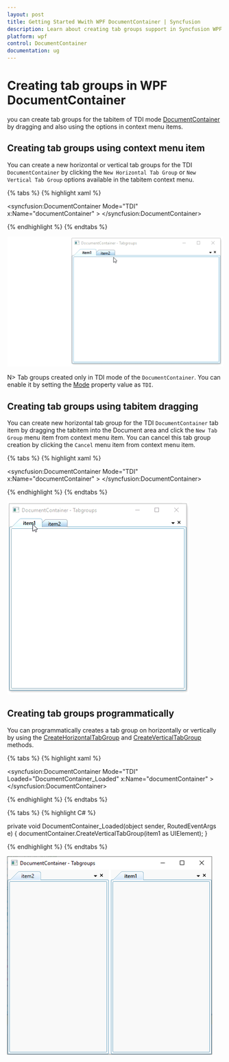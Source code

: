 ```yaml
---
layout: post
title: Getting Started Wwith WPF DocumentContainer | Syncfusion
description: Learn about creating tab groups support in Syncfusion WPF DocumentContainer control and more details about the control features.
platform: wpf
control: DocumentContainer
documentation: ug
---
```


# Creating tab groups in WPF DocumentContainer

you can create tab groups for the tabitem of TDI mode [DocumentContainer](https://help.syncfusion.com/cr/wpf/Syncfusion.Windows.Tools.Controls.DocumentContainer.html) by dragging and also using the options in context menu items.

## Creating tab groups using context menu item

You can create a new horizontal or vertical tab groups for the TDI `DocumentContainer` by clicking the `New Horizontal Tab Group` or `New Vertical Tab Group` options available in the tabitem context menu. 

{% tabs %}
{% highlight xaml %}

<syncfusion:DocumentContainer Mode="TDI" 
                              x:Name="documentContainer" >
    <ContentControl syncfusion:DocumentContainer.Header="item1"
                    Name="item1" />
    <ContentControl syncfusion:DocumentContainer.Header="item2"
                    Name="item2" />
</syncfusion:DocumentContainer>

{% endhighlight %}
{% endtabs %}

![Tab Groups created by ContextMenuItem](Creating-Tab-Groups_images/Tabgroup_Contextmenu.gif)

N> Tab groups created only in TDI mode of the `DocumentContainer`. You can enable it by setting the [Mode](https://help.syncfusion.com/cr/wpf/Syncfusion.Windows.Tools.Controls.DocumentContainer.html#Syncfusion_Windows_Tools_Controls_DocumentContainer_Mode) property value as `TDI`.

## Creating tab groups using tabitem dragging

You can create new horizontal tab group for the TDI `DocumentContainer` tab item by dragging the tabitem into the Document area and click the `New Tab Group` menu item from context menu item. You can cancel this tab group creation by clicking the `Cancel` menu item from context menu item.

{% tabs %}
{% highlight xaml %}

<syncfusion:DocumentContainer Mode="TDI" 
                              x:Name="documentContainer" >
    <ContentControl syncfusion:DocumentContainer.Header="item1"
                    Name="item1" />
    <ContentControl syncfusion:DocumentContainer.Header="item2"
                    Name="item2" />
</syncfusion:DocumentContainer>

{% endhighlight %}
{% endtabs %}

![Horizontal Tab Groups created by dragging](Creating-Tab-Groups_images/Tabgroup_dragging.gif)

## Creating tab groups programmatically

You can programmatically creates a tab group on horizontally or vertically by using the [CreateHorizontalTabGroup](https://help.syncfusion.com/cr/wpf/Syncfusion.Windows.Tools.Controls.DocumentContainer.html#Syncfusion_Windows_Tools_Controls_DocumentContainer_CreateHorizontalTabGroup_System_Windows_UIElement_) and [CreateVerticalTabGroup](https://help.syncfusion.com/cr/wpf/Syncfusion.Windows.Tools.Controls.DocumentContainer.html#Syncfusion_Windows_Tools_Controls_DocumentContainer_CreateVerticalTabGroup_System_Windows_UIElement_) methods.

{% tabs %}
{% highlight xaml %}

<syncfusion:DocumentContainer Mode="TDI" 
                              Loaded="DocumentContainer_Loaded"
                              x:Name="documentContainer" >
    <ContentControl syncfusion:DocumentContainer.Header="item1"
                    Name="item1" />
    <ContentControl syncfusion:DocumentContainer.Header="item2"
                    Name="item2" />
</syncfusion:DocumentContainer>

{% endhighlight %}
{% endtabs %}

{% tabs %}
{% highlight C# %}

private void DocumentContainer_Loaded(object sender, RoutedEventArgs e) {
    documentContainer.CreateVerticalTabGroup(item1 as UIElement);
}

{% endhighlight %}
{% endtabs %}

![Vertical Tab Groups created programmatically](Creating-Tab-Groups_images/Tabgroup_programmatically.png)
